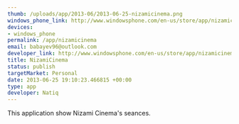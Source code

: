 ```yaml
--- 
thumb: /uploads/app/2013-06/2013-06-25-nizamicinema.png
windows_phone_link: http://www.windowsphone.com/en-us/store/app/nizamicinema/ed60dc17-918a-4f83-af80-3fd9cec2493f
devices: 
- windows_phone
permalink: /app/nizamicinema
email: babayev96@outlook.com
developer_link: http://www.windowsphone.com/en-us/store/app/nizamicinema/ed60dc17-918a-4f83-af80-3fd9cec2493f
title: NizamiCinema
status: publish
targetMarket: Personal
date: 2013-06-25 19:10:23.466815 +00:00
type: app
developer: Natiq
---
```


This application show Nizami Cinema's seances.
